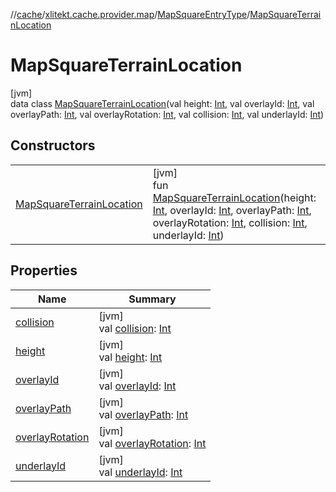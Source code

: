 //[cache](../../../../index.md)/[xlitekt.cache.provider.map](../../index.md)/[MapSquareEntryType](../index.md)/[MapSquareTerrainLocation](index.md)

# MapSquareTerrainLocation

[jvm]\
data class [MapSquareTerrainLocation](index.md)(val height: [Int](https://kotlinlang.org/api/latest/jvm/stdlib/kotlin/-int/index.html), val overlayId: [Int](https://kotlinlang.org/api/latest/jvm/stdlib/kotlin/-int/index.html), val overlayPath: [Int](https://kotlinlang.org/api/latest/jvm/stdlib/kotlin/-int/index.html), val overlayRotation: [Int](https://kotlinlang.org/api/latest/jvm/stdlib/kotlin/-int/index.html), val collision: [Int](https://kotlinlang.org/api/latest/jvm/stdlib/kotlin/-int/index.html), val underlayId: [Int](https://kotlinlang.org/api/latest/jvm/stdlib/kotlin/-int/index.html))

## Constructors

| | |
|---|---|
| [MapSquareTerrainLocation](-map-square-terrain-location.md) | [jvm]<br>fun [MapSquareTerrainLocation](-map-square-terrain-location.md)(height: [Int](https://kotlinlang.org/api/latest/jvm/stdlib/kotlin/-int/index.html), overlayId: [Int](https://kotlinlang.org/api/latest/jvm/stdlib/kotlin/-int/index.html), overlayPath: [Int](https://kotlinlang.org/api/latest/jvm/stdlib/kotlin/-int/index.html), overlayRotation: [Int](https://kotlinlang.org/api/latest/jvm/stdlib/kotlin/-int/index.html), collision: [Int](https://kotlinlang.org/api/latest/jvm/stdlib/kotlin/-int/index.html), underlayId: [Int](https://kotlinlang.org/api/latest/jvm/stdlib/kotlin/-int/index.html)) |

## Properties

| Name | Summary |
|---|---|
| [collision](collision.md) | [jvm]<br>val [collision](collision.md): [Int](https://kotlinlang.org/api/latest/jvm/stdlib/kotlin/-int/index.html) |
| [height](height.md) | [jvm]<br>val [height](height.md): [Int](https://kotlinlang.org/api/latest/jvm/stdlib/kotlin/-int/index.html) |
| [overlayId](overlay-id.md) | [jvm]<br>val [overlayId](overlay-id.md): [Int](https://kotlinlang.org/api/latest/jvm/stdlib/kotlin/-int/index.html) |
| [overlayPath](overlay-path.md) | [jvm]<br>val [overlayPath](overlay-path.md): [Int](https://kotlinlang.org/api/latest/jvm/stdlib/kotlin/-int/index.html) |
| [overlayRotation](overlay-rotation.md) | [jvm]<br>val [overlayRotation](overlay-rotation.md): [Int](https://kotlinlang.org/api/latest/jvm/stdlib/kotlin/-int/index.html) |
| [underlayId](underlay-id.md) | [jvm]<br>val [underlayId](underlay-id.md): [Int](https://kotlinlang.org/api/latest/jvm/stdlib/kotlin/-int/index.html) |
